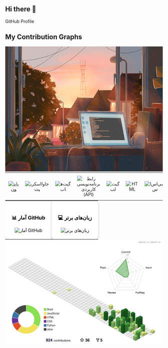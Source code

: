 ## Hi there 👋

<!--
**tinde29/tinde29** is a ✨ _special_ ✨ repository because its `README.md` (this file) appears on your GitHub profile.

Here are some ideas to get you started:

- 🔭 I’m currently working on ...
- 🌱 I’m currently learning ...
- 👯 I’m looking to collaborate on ...
- 🤔 I’m looking for help with ...
- 💬 Ask me about ...
- 📫 How to reach me: ...
- 😄 Pronouns: ...
- ⚡ Fun fact: ...
-->

GitHub Profile
## My Contribution Graphs

<div align="center">
  <img height="400" src="images/238355349-7d484dc9-68a9-4ee6-a767-aea59035c12d.gif" />
</div>

<table>
  <tr>
    <td align="center" width="96">
      <a href="#macropower-tech">
        <img src="https://techstack-generator.vercel.app/python-icon.svg" width="65" height="65" alt="پایتون" />
      </a>
    </td>
    <td align="center" width="96">
      <img src="https://techstack-generator.vercel.app/js-icon.svg" width="65" height="65" alt="جاوااسکریپت" />
    </td>
    <td align="center" width="96">
      <img src="https://techstack-generator.vercel.app/github-icon.svg" width="65" height="65" alt="گیت‌هاب" />
    </td>
    <td align="center" width="96">
      <img src="https://techstack-generator.vercel.app/restapi-icon.svg" width="65" height="65" alt="رابط برنامه‌نویسی کاربردی (API)" />
    </td>
    <td align="center" width="96">
      <img src="https://skillicons.dev/icons?i=gitlab" width="65" height="65" alt="گیت‌لب" />
    </td>
    <td align="center" width="96">
      <img src="https://skillicons.dev/icons?i=html" width="65" height="65" alt="HTML" />
    </td>
    <td align="center" width="96">
      <img src="https://skillicons.dev/icons?i=css" width="65" height="65" alt="سی‌اس‌اس" />
    </td>
    <td align="center" width="96">
      <img src="https://skillicons.dev/icons?i=linux" width="65" height="65" alt="لینوکس" />
    </td>
    <td align="center" width="96">
      <img src="https://skillicons.dev/icons?i=workers" width="65" height="65" alt="workers" />
    </td>
    <td align="center" width="96">
      <img src="https://skillicons.dev/icons?i=powershell" width="65" height="65" alt="powershell" />
    </td>
  </tr>
</table>

<div style="overflow-x: auto; margin: 0 auto; max-width: 800px;">
  <table style="border-collapse: collapse; width: 100%;">
    <tr>
      <td style="background: var(--bg-color); color: var(--text-color); border-radius: 10px; padding: 20px; text-align: center; box-shadow: 0 4px 8px rgba(0,0,0,0.2); vertical-align: top;">
        <h3>📊 آمار GitHub</h3>
        <picture>
          <source media="(prefers-color-scheme: dark)" srcset="https://github-readme-stats.vercel.app/api?username=tinde29&show_icons=true&theme=radical">
          <source media="(prefers-color-scheme: light)" srcset="https://github-readme-stats.vercel.app/api?username=tinde29&show_icons=true&theme=github_light">
          <img alt="آمار GitHub" src="https://github-readme-stats.vercel.app/api?username=tinde29&show_icons=true&theme=github_light" width="100%">
        </picture>
      </td>
      <td style="background: var(--bg-color); color: var(--text-color); border-radius: 10px; padding: 20px; text-align: center; box-shadow: 0 4px 8px rgba(0,0,0,0.2); vertical-align: top;">
        <h3>💻 زبان‌های برتر</h3>
        <picture>
          <source media="(prefers-color-scheme: dark)" srcset="https://github-readme-stats.vercel.app/api/top-langs?username=tinde29&show_icons=true&theme=radical&layout=compact">
          <source media="(prefers-color-scheme: light)" srcset="https://github-readme-stats.vercel.app/api/top-langs?username=tinde29&show_icons=true&theme=github_light&layout=compact">
          <img alt="زبان‌های برتر" src="https://github-readme-stats.vercel.app/api/top-langs?username=tinde29&show_icons=true&theme=github_light&layout=compact" width="100%">
        </picture>
      </td>
    </tr>
  </table>
</div>

<style>
  :root {
    --bg-color: #ffffff;
    --text-color: #000000;
  }

  @media (prefers-color-scheme: dark) {
    :root {
      --bg-color: #1a1a1a;
      --text-color: #ffffff;
    }
  }

  table {
    max-width: 800px;
    margin: 0 auto;
  }

  td {
    width: 50%;
    padding: 10px;
  }

  @media (max-width: 700px) {
    td {
      display: block;
      width: 100%;
    }
  }
</style>



<div align="center">
  <picture>
    <source media="(prefers-color-scheme: dark)" srcset="profile-3d-contrib/dark-theme.svg">
    <source media="(prefers-color-scheme: light)" srcset="profile-3d-contrib/light-theme.svg">
    <img src="profile-3d-contrib/light-theme.svg" alt="3D Contribution Graph">
  </picture>
</div>
